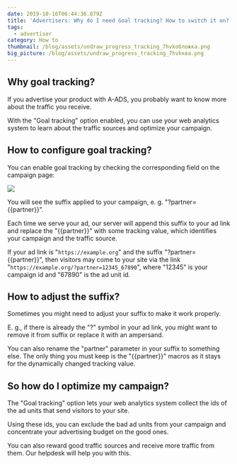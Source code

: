 ```yaml
---
date: 2019-10-16T06:44:36.879Z
title: 'Advertisers: Why do I need Goal tracking? How to switch it on?'
tags:
  - advertiser
category: How to
thumbnail: /blog/assets/undraw_progress_tracking_7hvkобложка.png
big_picture: /blog/assets/undraw_progress_tracking_7hvkква.png
---
```

## Why goal tracking?

If you advertise your product with A-ADS, you probably want to know more about the traffic you receive.

With the "Goal tracking" option enabled, you can use your web analytics system to learn about the traffic sources and optimize your campaign.

## How to configure goal tracking?

You can enable goal tracking by checking the corresponding field on the campaign page:

![](/blog/assets/screenshot_from_2020-09-23_16-56-06.png)

You will see the suffix applied to your campaign, e. g. "?partner={{partner}}".

Each time we serve your ad, our server will append this suffix to your ad link and replace the "{{partner}}" with some tracking value, which identifies your campaign and the traffic source.

If your ad link is "`https://example.org`" and the suffix "?partner={{partner}}", then visitors may come to your site via the link "`https://example.org/?partner=12345_67890`", where "12345" is your campaign id and "67890" is the ad unit id.

## How to adjust the suffix?

Sometimes you might need to adjust your suffix to make it work properly.

E. g., if there is already the "?" symbol in your ad link, you might want to remove it from suffix or replace it with an ampersand.

You can also rename the "partner" parameter in your suffix to something else. The only thing you must keep is the "{{partner}}" macros as it stays for the dynamically changed tracking value.

## So how do I optimize my campaign?

The "Goal tracking" option lets your web analytics system collect the ids of the ad units that send visitors to your site.

Using these ids, you can exclude the bad ad units from your campaign and concentrate your advertising budget on the good ones.

You can also reward good traffic sources and receive more traffic from them. Our helpdesk will help you with this. 

